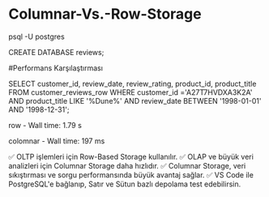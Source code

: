 # Columnar-Vs.-Row-Storage

psql -U postgres

CREATE DATABASE reviews;

#Performans Karşılaştırması

SELECT customer_id, review_date, review_rating, product_id, product_title
FROM customer_reviews_row
WHERE customer_id ='A27T7HVDXA3K2A'
  AND product_title LIKE '%Dune%'
  AND review_date BETWEEN '1998-01-01' AND '1998-12-31';


row -
Wall time: 1.79 s

colomnar -
Wall time: 197 ms

✅ OLTP işlemleri için Row-Based Storage kullanılır.
✅ OLAP ve büyük veri analizleri için Columnar Storage daha hızlıdır.
✅ Columnar Storage, veri sıkıştırması ve sorgu performansında büyük avantaj sağlar.
✅ VS Code ile PostgreSQL'e bağlanıp, Satır ve Sütun bazlı depolama test edebilirsin.
